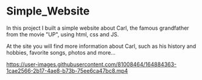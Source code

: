 # Simple_Website

In this project I built a simple website about Carl, the famous grandfather from the movie "UP", using html, css and JS.

At the site you will find more information about Carl, such as his history and hobbies, favorite songs, photos and more...




https://user-images.githubusercontent.com/81008464/164884363-1cae2566-2b17-4ae8-b73b-75ee6ca47bc8.mp4

